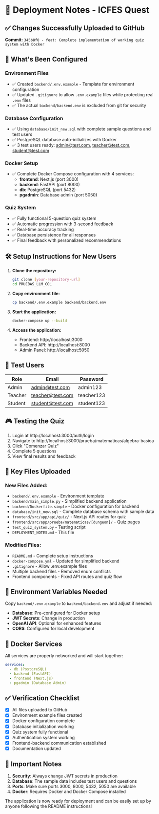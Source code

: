# 🚀 Deployment Notes - ICFES Quest

## ✅ Changes Successfully Uploaded to GitHub

**Commit:** `345b8f0 - feat: Complete implementation of working quiz system with Docker`

## 🔧 What's Been Configured

### Environment Files
- ✅ Created `backend/.env.example` - Template for environment configuration
- ✅ Updated `.gitignore` to allow `.env.example` files while protecting real `.env` files
- ✅ The actual `backend/backend.env` is excluded from git for security

### Database Configuration
- ✅ Using `database/init_new.sql` with complete sample questions and test users
- ✅ PostgreSQL database auto-initializes with Docker
- ✅ 3 test users ready: admin@test.com, teacher@test.com, student@test.com

### Docker Setup
- ✅ Complete Docker Compose configuration with 4 services:
  - **frontend**: Next.js (port 3000)
  - **backend**: FastAPI (port 8000) 
  - **db**: PostgreSQL (port 5432)
  - **pgadmin**: Database admin (port 5050)

### Quiz System
- ✅ Fully functional 5-question quiz system
- ✅ Automatic progression with 3-second feedback
- ✅ Real-time accuracy tracking
- ✅ Database persistence for all responses
- ✅ Final feedback with personalized recommendations

## 🛠️ Setup Instructions for New Users

1. **Clone the repository:**
   ```bash
   git clone [your-repository-url]
   cd PRUEBAS_LLM_COL
   ```

2. **Copy environment file:**
   ```bash
   cp backend/.env.example backend/backend.env
   ```

3. **Start the application:**
   ```bash
   docker-compose up --build
   ```

4. **Access the application:**
   - Frontend: http://localhost:3000
   - Backend API: http://localhost:8000
   - Admin Panel: http://localhost:5050

## 🔐 Test Users

| Role    | Email              | Password    |
|---------|-------------------|-------------|
| Admin   | admin@test.com    | admin123    |
| Teacher | teacher@test.com  | teacher123  |
| Student | student@test.com  | student123  |

## 🎮 Testing the Quiz

1. Login at http://localhost:3000/auth/login
2. Navigate to http://localhost:3000/prueba/matematicas/algebra-basica
3. Click "Comenzar Quiz"
4. Complete 5 questions
5. View final results and feedback

## 📁 Key Files Uploaded

### New Files Added:
- `backend/.env.example` - Environment template
- `backend/main_simple.py` - Simplified backend application
- `backend/Dockerfile.simple` - Docker configuration for backend
- `database/init_new.sql` - Complete database schema with sample data
- `frontend/src/app/api/quiz/` - Next.js API routes for quiz
- `frontend/src/app/prueba/matematicas/[dungeon]/` - Quiz pages
- `test_quiz_system.py` - Testing script
- `DEPLOYMENT_NOTES.md` - This file

### Modified Files:
- `README.md` - Complete setup instructions
- `docker-compose.yml` - Updated for simplified backend
- `.gitignore` - Allow .env.example files
- Multiple backend files - Removed enum conflicts
- Frontend components - Fixed API routes and quiz flow

## 🔧 Environment Variables Needed

Copy `backend/.env.example` to `backend/backend.env` and adjust if needed:

- **Database**: Pre-configured for Docker setup
- **JWT Secrets**: Change in production
- **OpenAI API**: Optional for enhanced features
- **CORS**: Configured for local development

## 🐳 Docker Services

All services are properly networked and will start together:

```yaml
services:
  - db (PostgreSQL)
  - backend (FastAPI)  
  - frontend (Next.js)
  - pgadmin (Database Admin)
```

## ✅ Verification Checklist

- [x] All files uploaded to GitHub
- [x] Environment example files created
- [x] Docker configuration complete
- [x] Database initialization working
- [x] Quiz system fully functional
- [x] Authentication system working
- [x] Frontend-backend communication established
- [x] Documentation updated

## 🚨 Important Notes

1. **Security**: Always change JWT secrets in production
2. **Database**: The sample data includes test users and questions
3. **Ports**: Make sure ports 3000, 8000, 5432, 5050 are available
4. **Docker**: Requires Docker and Docker Compose installed

The application is now ready for deployment and can be easily set up by anyone following the README instructions! 
